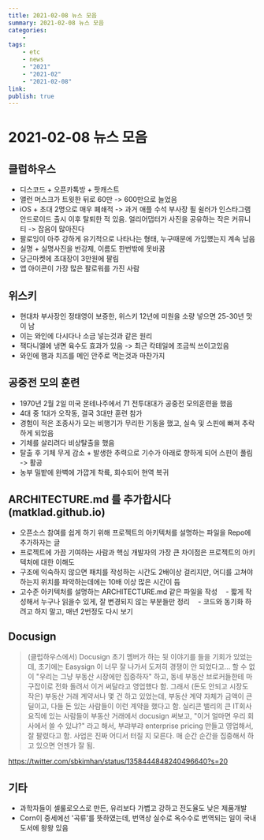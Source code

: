 ```yaml
---
title: 2021-02-08 뉴스 모음
summary: 2021-02-08 뉴스 모음
categories:
    - 
tags:
    - etc
    - news
    - "2021"
    - "2021-02"
    - "2021-02-08"
link: 
publish: true
---
```


# 2021-02-08 뉴스 모음

## 클럽하우스

- 디스코드 + 오픈카톡방 + 팟캐스트
- 앨런 머스크가 트윗한 뒤로 60만 -> 600만으로 늘었음
- iOS + 초대 2명으로 매우 폐쇄적 -> 과거 애플 수석 부사장 필 쉴러가 인스타그램 안드로이드 출시 이후 탈퇴한 적 있음. 얼리어댑터가 사진을 공유하는 작은 커뮤니티 -> 잡음이 많아진다
- 팔로잉이 아주 강하게 유기적으로 나타나는 형태, 누구때문에 가입헀는지 계속 남음
- 실명 + 실명사진을 반강제, 이름도 한번밖에 못바꿈
- 당근마켓에 초대장이 3만원에 팔림
- 앱 아이콘이 가장 많은 팔로워를 가진 사람

## 위스키

- 현대차 부사장인 정태영이 보증한, 위스키 12년에 미원을 소량 넣으면 25-30년 맛이 남
- 이는 와인에 다시다나 소금 넣는것과 같은 원리
- 잭다니엘에 냉면 육수도 효과가 있음 -> 최근 칵테일에 조금씩 쓰이고있음
- 와인에 햄과 치즈를 메인 안주로 먹는것과 마찬가지

## 공중전 모의 훈련

- 1970년 2월 2일 미국 몬테나주에서 71 전투대대가 공중전 모의훈련을 했음
- 4대 중 1대가 오작동, 결국 3대만 훈련 참가
- 경험이 적은 조종사가 모는 비행기가 무리한 기동을 했고, 실속 및 스핀에 빠져 추락하게 되었음
- 기체를 살리려다 비상탈출을 했음
- 탈출 후 기체 무게 감소 + 발생한 추력으로 기수가 아래로 향하게 되어 스핀이 풀림 -> 활공
- 농부 밀밭에 완벽에 가깝게 착륙, 회수되어 현역 복귀

## ARCHITECTURE.md 를 추가합시다 (matklad.github.io)

- 오픈소스 참여를 쉽게 하기 위해 프로젝트의 아키텍처를 설명하는 파일을 Repo에 추가하자는 글 
- 프로젝트에 가끔 기여하는 사람과 핵심 개발자의 가장 큰 차이점은 프로젝트의 아키텍처에 대한 이해도 
- 구조에 익숙하지 않으면 패치를 작성하는 시간도 2배이상 걸리지만, 어디를 고쳐야 하는지 위치를 파악하는데에는 10배 이상 많은 시간이 듬
- 고수준 아키텍처를 설명하는 ARCHITECTURE.md 같은 파일을 작성
ㅤ- 짧게 작성해서 누구나 읽을수 있게, 잘 변경되지 않는 부분들만 정리
ㅤ- 코드와 동기화 하려고 하지 말고, 매년 2번정도 다시 보기

## Docusign

> (클럽하우스에서) Docusign 초기 멤버가 하는 뒷 이야기를 들을 기회가 있었는데, 초기에는 Easysign 이 너무 잘 나가서 도저히 경쟁이 안 되었다고...
> 할 수 없이 "우리는 그냥 부동산 시장에만 집중하자" 하고, 동네 부동산 브로커들한테 마구잡이로 전화 돌려서 이거 써달라고 영업했다 함.
> 그래서 (돈도 안되고 시장도 작은) 부동산 거래 계약서나 몇 건 하고 있었는데,  부동산 계약 자체가 금액이 큰 딜이고, 다들 돈 있는 사람들이 이런 계약을 했다고 함.
> 실리콘 밸리의 큰 IT회사 요직에 있는 사람들이 부동산 거래에서 docusign 써보고, "이거 얼마면 우리 회사에서 쓸 수 있냐?" 라고 해서, 부랴부랴 enterprise pricing 만들고 영업해서, 잘 팔렸다고 함.
> 사업은 진짜 어디서 터질 지 모른다.
> 매 순간 순간을 집중해서 하고 있으면 언젠가 잘 됨.

<https://twitter.com/sbkimhan/status/1358444848240496640?s=20>

## 기타

- 과학자들이 셀룰로오스로 만든, 유리보다 가볍고 강하고 전도율도 낮은 제품개발
- Corn이 중세에선 '곡류'를 뜻하였는데, 번역상 실수로 옥수수로 번역되는 일이 국내 도서에 왕왕 있음
